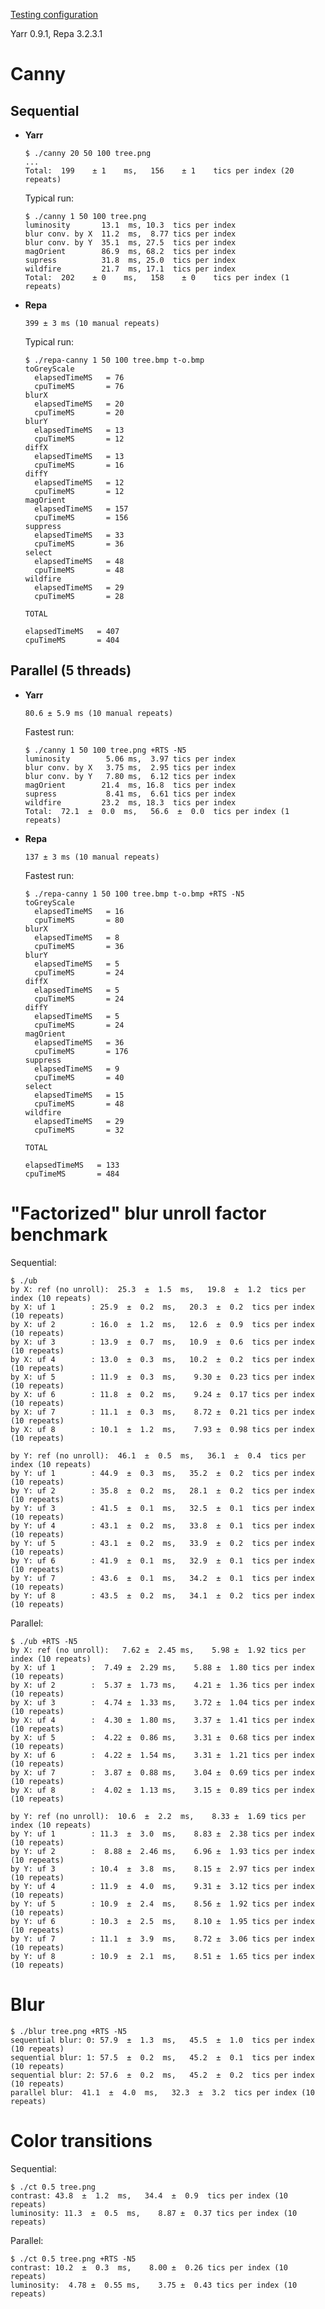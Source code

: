 [Testing configuration](test-config.md)

Yarr 0.9.1, Repa 3.2.3.1

Canny
=====

Sequential
----------

* **Yarr**

  ```
  $ ./canny 20 50 100 tree.png 
  ...
  Total:  199    ± 1    ms,   156    ± 1    tics per index (20 repeats)
  ```

  Typical run:

  ```
  $ ./canny 1 50 100 tree.png 
  luminosity       13.1  ms, 10.3  tics per index
  blur conv. by X  11.2  ms,  8.77 tics per index
  blur conv. by Y  35.1  ms, 27.5  tics per index
  magOrient        86.9  ms, 68.2  tics per index
  supress          31.8  ms, 25.0  tics per index
  wildfire         21.7  ms, 17.1  tics per index
  Total:  202    ± 0    ms,   158    ± 0    tics per index (1 repeats)
  ```

* **Repa**

  ```399 ± 3 ms (10 manual repeats)```

  Typical run:

  ```
  $ ./repa-canny 1 50 100 tree.bmp t-o.bmp
  toGreyScale
    elapsedTimeMS   = 76
    cpuTimeMS       = 76
  blurX
    elapsedTimeMS   = 20
    cpuTimeMS       = 20
  blurY
    elapsedTimeMS   = 13
    cpuTimeMS       = 12
  diffX
    elapsedTimeMS   = 13
    cpuTimeMS       = 16
  diffY
    elapsedTimeMS   = 12
    cpuTimeMS       = 12
  magOrient
    elapsedTimeMS   = 157
    cpuTimeMS       = 156
  suppress
    elapsedTimeMS   = 33
    cpuTimeMS       = 36
  select
    elapsedTimeMS   = 48
    cpuTimeMS       = 48
  wildfire
    elapsedTimeMS   = 29
    cpuTimeMS       = 28

  TOTAL

  elapsedTimeMS   = 407
  cpuTimeMS       = 404
  ```



Parallel (5 threads)
--------------------

* **Yarr**

  ```80.6 ± 5.9 ms (10 manual repeats)```

  Fastest run:

  ```
  $ ./canny 1 50 100 tree.png +RTS -N5
  luminosity        5.06 ms,  3.97 tics per index
  blur conv. by X   3.75 ms,  2.95 tics per index
  blur conv. by Y   7.80 ms,  6.12 tics per index
  magOrient        21.4  ms, 16.8  tics per index
  supress           8.41 ms,  6.61 tics per index
  wildfire         23.2  ms, 18.3  tics per index
  Total:  72.1  ±  0.0  ms,   56.6  ±  0.0  tics per index (1 repeats)
  ```


* **Repa**

  ```137 ± 3 ms (10 manual repeats)```

  Fastest run:

  ```
  $ ./repa-canny 1 50 100 tree.bmp t-o.bmp +RTS -N5
  toGreyScale
    elapsedTimeMS   = 16
    cpuTimeMS       = 80
  blurX
    elapsedTimeMS   = 8
    cpuTimeMS       = 36
  blurY
    elapsedTimeMS   = 5
    cpuTimeMS       = 24
  diffX
    elapsedTimeMS   = 5
    cpuTimeMS       = 24
  diffY
    elapsedTimeMS   = 5
    cpuTimeMS       = 24
  magOrient
    elapsedTimeMS   = 36
    cpuTimeMS       = 176
  suppress
    elapsedTimeMS   = 9
    cpuTimeMS       = 40
  select
    elapsedTimeMS   = 15
    cpuTimeMS       = 48
  wildfire
    elapsedTimeMS   = 29
    cpuTimeMS       = 32

  TOTAL

  elapsedTimeMS   = 133
  cpuTimeMS       = 484
  ```



"Factorized" blur unroll factor benchmark
=========================================

Sequential:

```
$ ./ub
by X: ref (no unroll):  25.3  ±  1.5  ms,   19.8  ±  1.2  tics per index (10 repeats)
by X: uf 1        : 25.9  ±  0.2  ms,   20.3  ±  0.2  tics per index (10 repeats)
by X: uf 2        : 16.0  ±  1.2  ms,   12.6  ±  0.9  tics per index (10 repeats)
by X: uf 3        : 13.9  ±  0.7  ms,   10.9  ±  0.6  tics per index (10 repeats)
by X: uf 4        : 13.0  ±  0.3  ms,   10.2  ±  0.2  tics per index (10 repeats)
by X: uf 5        : 11.9  ±  0.3  ms,    9.30 ±  0.23 tics per index (10 repeats)
by X: uf 6        : 11.8  ±  0.2  ms,    9.24 ±  0.17 tics per index (10 repeats)
by X: uf 7        : 11.1  ±  0.3  ms,    8.72 ±  0.21 tics per index (10 repeats)
by X: uf 8        : 10.1  ±  1.2  ms,    7.93 ±  0.98 tics per index (10 repeats)

by Y: ref (no unroll):  46.1  ±  0.5  ms,   36.1  ±  0.4  tics per index (10 repeats)
by Y: uf 1        : 44.9  ±  0.3  ms,   35.2  ±  0.2  tics per index (10 repeats)
by Y: uf 2        : 35.8  ±  0.2  ms,   28.1  ±  0.2  tics per index (10 repeats)
by Y: uf 3        : 41.5  ±  0.1  ms,   32.5  ±  0.1  tics per index (10 repeats)
by Y: uf 4        : 43.1  ±  0.2  ms,   33.8  ±  0.1  tics per index (10 repeats)
by Y: uf 5        : 43.1  ±  0.2  ms,   33.9  ±  0.2  tics per index (10 repeats)
by Y: uf 6        : 41.9  ±  0.1  ms,   32.9  ±  0.1  tics per index (10 repeats)
by Y: uf 7        : 43.6  ±  0.1  ms,   34.2  ±  0.1  tics per index (10 repeats)
by Y: uf 8        : 43.5  ±  0.2  ms,   34.1  ±  0.2  tics per index (10 repeats)
```

Parallel:

```
$ ./ub +RTS -N5
by X: ref (no unroll):   7.62 ±  2.45 ms,    5.98 ±  1.92 tics per index (10 repeats)
by X: uf 1        :  7.49 ±  2.29 ms,    5.88 ±  1.80 tics per index (10 repeats)
by X: uf 2        :  5.37 ±  1.73 ms,    4.21 ±  1.36 tics per index (10 repeats)
by X: uf 3        :  4.74 ±  1.33 ms,    3.72 ±  1.04 tics per index (10 repeats)
by X: uf 4        :  4.30 ±  1.80 ms,    3.37 ±  1.41 tics per index (10 repeats)
by X: uf 5        :  4.22 ±  0.86 ms,    3.31 ±  0.68 tics per index (10 repeats)
by X: uf 6        :  4.22 ±  1.54 ms,    3.31 ±  1.21 tics per index (10 repeats)
by X: uf 7        :  3.87 ±  0.88 ms,    3.04 ±  0.69 tics per index (10 repeats)
by X: uf 8        :  4.02 ±  1.13 ms,    3.15 ±  0.89 tics per index (10 repeats)

by Y: ref (no unroll):  10.6  ±  2.2  ms,    8.33 ±  1.69 tics per index (10 repeats)
by Y: uf 1        : 11.3  ±  3.0  ms,    8.83 ±  2.38 tics per index (10 repeats)
by Y: uf 2        :  8.88 ±  2.46 ms,    6.96 ±  1.93 tics per index (10 repeats)
by Y: uf 3        : 10.4  ±  3.8  ms,    8.15 ±  2.97 tics per index (10 repeats)
by Y: uf 4        : 11.9  ±  4.0  ms,    9.31 ±  3.12 tics per index (10 repeats)
by Y: uf 5        : 10.9  ±  2.4  ms,    8.56 ±  1.92 tics per index (10 repeats)
by Y: uf 6        : 10.3  ±  2.5  ms,    8.10 ±  1.95 tics per index (10 repeats)
by Y: uf 7        : 11.1  ±  3.9  ms,    8.72 ±  3.06 tics per index (10 repeats)
by Y: uf 8        : 10.9  ±  2.1  ms,    8.51 ±  1.65 tics per index (10 repeats)
```



Blur
====

```
$ ./blur tree.png +RTS -N5
sequential blur: 0: 57.9  ±  1.3  ms,   45.5  ±  1.0  tics per index (10 repeats)
sequential blur: 1: 57.5  ±  0.2  ms,   45.2  ±  0.1  tics per index (10 repeats)
sequential blur: 2: 57.6  ±  0.2  ms,   45.2  ±  0.2  tics per index (10 repeats)
parallel blur:  41.1  ±  4.0  ms,   32.3  ±  3.2  tics per index (10 repeats)
```


Color transitions
=================

Sequential:

```
$ ./ct 0.5 tree.png
contrast: 43.8  ±  1.2  ms,   34.4  ±  0.9  tics per index (10 repeats)
luminosity: 11.3  ±  0.5  ms,    8.87 ±  0.37 tics per index (10 repeats)
```

Parallel:

```
$ ./ct 0.5 tree.png +RTS -N5
contrast: 10.2  ±  0.3  ms,    8.00 ±  0.26 tics per index (10 repeats)
luminosity:  4.78 ±  0.55 ms,    3.75 ±  0.43 tics per index (10 repeats)
```